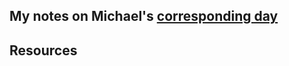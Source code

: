## My notes on Michael's [corresponding day](https://www.90daysofdevops.com/2022/day67/)


## Resources

